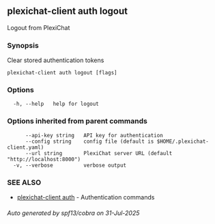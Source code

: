 ## plexichat-client auth logout

Logout from PlexiChat

### Synopsis

Clear stored authentication tokens

```
plexichat-client auth logout [flags]
```

### Options

```
  -h, --help   help for logout
```

### Options inherited from parent commands

```
      --api-key string   API key for authentication
      --config string    config file (default is $HOME/.plexichat-client.yaml)
      --url string       PlexiChat server URL (default "http://localhost:8000")
  -v, --verbose          verbose output
```

### SEE ALSO

* [plexichat-client auth](plexichat-client_auth.md)	 - Authentication commands

###### Auto generated by spf13/cobra on 31-Jul-2025
